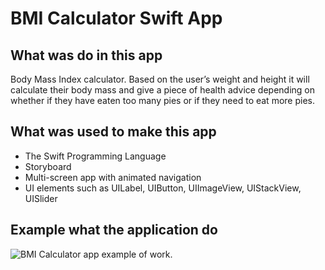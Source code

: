 #  BMI Calculator Swift App

## What was do in this app

Body Mass Index calculator. Based on the user’s weight and height it will calculate their body mass and give a piece of health advice depending on whether if they have eaten too many pies or if they need to eat more pies.

## What was used to make this app

* The Swift Programming Language
* Storyboard
* Multi-screen app with animated navigation
* UI elements such as UILabel, UIButton, UIImageView, UIStackView, UISlider

## Example what the application do

![BMI Calculator app example of work.](Documentation/bmicalculator_screenrecord.gif)
